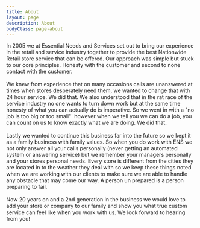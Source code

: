 ```yaml
---
title: About
layout: page
description: About
bodyClass: page-about
---
```


In 2005 we at Essential Needs and Services set out to bring our experience in the retail and service industry together to provide the best Nationwide Retail store service that can be offered. Our approach was simple but stuck to our core principles. Honesty with the customer and second to none contact with the customer. <br><br> We knew from experience that on many occasions calls are unanswered at times when stores desperately need them, we wanted to change that with 24 hour service. We did that. We also understood that in the rat race of the service industry no one wants to turn down work but at the same time honesty of what you can actually do is imperative. So we went in with a "no job is too big or too small"' however when we tell you we can do a job, you can count on us to know exactly what we are doing. We did that. <br><br>Lastly we wanted to continue this business far into the future so we kept it as a family business with family values. So when you do work with ENS we not only answer all your calls personally (never getting an automated system or answering service) but we remember your managers personally and your stores personal needs. Every store is different from the cities they are located in to the weather they deal with so we keep these things noted when we are working with our clients to make sure we are able to handle any obstacle that may come our way. A person un prepared is a person preparing to fail. <br><br>Now 20 years on and a 2nd generation in the business we would love to add your store or company to our family and show you what true custom service can feel like when you work with us. We look forward to hearing from you!